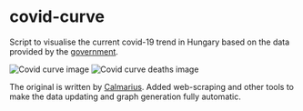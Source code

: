 # covid-curve
Script to visualise the current covid-19 trend in Hungary based on the data provided by the [government](https://koronavirus.gov.hu/hirek).

![Covid curve image](https://i.imgur.com/I91p5e7.png)
![Covid curve deaths image](https://i.imgur.com/HyapW9d.png)

The original is written by [Calmarius](https://github.com/Calmarius). Added web-scraping and other tools to make the data updating and graph generation fully automatic.

